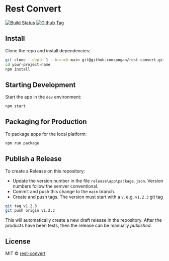 
# Rest Convert 
[![Build Status][github-actions-status]][github-actions-url]
[![Github Tag][github-tag-image]][github-tag-url]

<div align="center">

</div>

## Install

Clone the repo and install dependencies:

```bash
git clone --depth 1 --branch main git@github.com:pngan/rest-convert.git your-project-name
cd your-project-name
npm install
```

## Starting Development

Start the app in the `dev` environment:

```bash
npm start
```

## Packaging for Production

To package apps for the local platform:

```bash
npm run package
```


## Publish a Release

To create a Release on this repository:
- Update the version number in the file `release\app\package.json`. Version numbers follow the semver conventional.
- Commit and push this change to the `main` branch.
- Create and push tags. The version must start with a `v`, e.g. `v1.2.3` git tag 
```bash
git tag v1.2.3
git push origin v1.2.3
```

This will automatically create a new draft release in the repository. After the products have been tests, then the release can be manually *published*.


## License

MIT © [rest-convert](https://github.com/pngan/rest-convert.git)

[github-actions-status]: https://github.com/pngan/rest-convert/workflows/Test/badge.svg
[github-actions-url]: https://github.com/pngan/rest-convert/actions
[github-tag-url]: https://github.com/pngan/rest-convert/releases/latest
[github-tag-image]: https://img.shields.io/github/tag/pngan/rest-convert.svg?label=version
